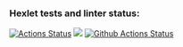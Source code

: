 ### Hexlet tests and linter status:
[![Actions Status](https://github.com/Primaryschool/php-project-lvl1/workflows/hexlet-check/badge.svg)](https://github.com/Primaryschool/php-project-lvl1/actions)
<a href="https://codeclimate.com/github/codeclimate/codeclimate/maintainability"><img src="https://api.codeclimate.com/v1/badges/a99a88d28ad37a79dbf6/maintainability" /></a>
[![Github Actions Status](https://github.com/Primaryschool/php-project-lvl1/workflows/lint/badge.svg)](https://github.com/Primaryschool/php-project-lvl1/actions)

